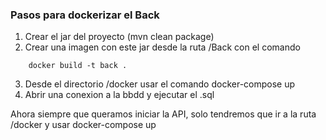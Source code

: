 ### Pasos para dockerizar el Back
1. Crear el jar del proyecto (mvn clean package)
2. Crear una imagen con este jar desde la ruta /Back con el comando 
~~~	
	docker build -t back .
~~~	
3. Desde el directorio /docker usar el comando docker-compose up
4. Abrir una conexion a la bbdd y ejecutar el .sql

Ahora siempre que queramos iniciar la API, solo tendremos que ir a la ruta /docker y usar docker-compose up
